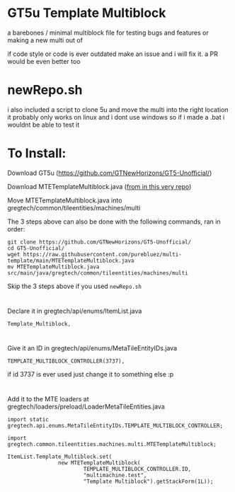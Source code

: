 # GT5u Template Multiblock

a barebones / minimal multiblock file for testing bugs and features or making a new multi out of

if code style or code is ever outdated make an issue and i will fix it. a PR would be even better too

# newRepo.sh

i also included a script to clone 5u and move the multi into the right location
it probably only works on linux and i dont use windows so if i made a .bat i wouldnt be able to test it

# To Install:
Download GT5u (https://github.com/GTNewHorizons/GT5-Unofficial/)

Download MTETemplateMultiblock.java ([from in this very repo](https://github.com/purebluez/multi-template/blob/main/MTETemplateMultiblock.java))

Move MTETemplateMultiblock.java into gregtech/common/tileentities/machines/multi

The 3 steps above can also be done with the following commands, ran in order:
```
git clone https://github.com/GTNewHorizons/GT5-Unofficial/
cd GT5-Unofficial/
wget https://raw.githubusercontent.com/purebluez/multi-template/main/MTETemplateMultiblock.java
mv MTETemplateMultiblock.java src/main/java/gregtech/common/tileentities/machines/multi
```

Skip the 3 steps above if you used ``newRepo.sh``
#
Declare it in gregtech/api/enums/ItemList.java

```
Template_Multiblock,
```
#
Give it an ID in gregtech/api/enums/MetaTileEntityIDs.java

```
TEMPLATE_MULTIBLOCK_CONTROLLER(3737),
```

if id 3737 is ever used just change it to something else :p 
#
Add it to the MTE loaders at gregtech/loaders/preload/LoaderMetaTileEntities.java
```
import static gregtech.api.enums.MetaTileEntityIDs.TEMPLATE_MULTIBLOCK_CONTROLLER;
```
```
import gregtech.common.tileentities.machines.multi.MTETemplateMultiblock;
```
```
ItemList.Template_Multiblock.set(
                new MTETemplateMultiblock(
                        TEMPLATE_MULTIBLOCK_CONTROLLER.ID,
                        "multimachine.test",
                        "Template Multiblock").getStackForm(1L));
```
